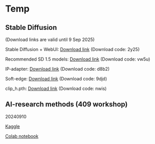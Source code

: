 # Temp


## Stable Diffusion ## 
(Download links are valid until 9 Sep 2025)




Stable Diffusion + WebUI: [Download link](https://pan.baidu.com/s/1Ywt6OGVFFTwGYMCoPmu1aw) (Download code: 2y25)


Recommended SD 1.5 models: [Download link](https://pan.baidu.com/s/1dOREHCwSiRYzNT5VgcQZnQ) (Download code: vw5u)


IP-adapter: [Download link](https://pan.baidu.com/s/1tiCAna7KHBDxXYPYD21bv) (Download code: d8b2)


Soft-edge: [Download link](https://pan.baidu.com/s/1jq7MpHk0blrGemHx6UZ6fQ) (Download code: 9djd)

clip_h.pth: [Download link](https://pan.baidu.com/s/1Xp9RiwqsROa3gHl1HviZvg) (Download code: nwis)



## AI-research methods (409 workshop) ## 

20240910

[Kaggle](https://www.kaggle.com/code/henrikcheung/20240831-arc409-ai-workshop-h2ipynb)

[Colab notebook](https://colab.research.google.com/drive/1-sxB7YcuEWvzXBD5B4Z7jNqS1-C8TkvJ?usp=sharing)
